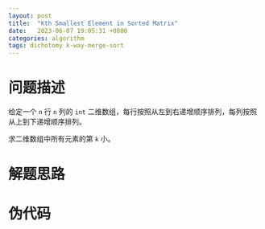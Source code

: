 ```yaml
---
layout: post
title:  "Kth Smallest Element in Sorted Matrix"
date:   2023-06-07 19:05:31 +0800
categories: algorithm
tags: dichotomy k-way-merge-sort
---
```


# 问题描述
给定一个 `n` 行 `n` 列的 `int` 二维数组，每行按照从左到右递增顺序排列，每列按照从上到下递增顺序排列。

求二维数组中所有元素的第 `k` 小。

# 解题思路

# 伪代码
